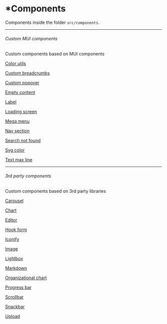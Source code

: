 *Components
==========

Components inside the folder `src/components`.

* * *

###### Custom MUI components

Custom components based on MUI components

[Color utils](/components/color-utils)

[Custom breadcrumbs](/components/custom-breadcrumbs)

[Custom popover](/components/custom-popover)

[Empty content](/components/empty-content)

[Label](/components/label)

[Loading screen](/components/loading-screen)

[Mega menu](/components/mega-menu)

[Nav section](/components/nav-section)

[Search not found](/components/search-not-found)

[Svg color](/components/svg-color)

[Text max line](/components/text-max-line)

* * *

###### 3rd party components

Custom components based on 3rd party libraries

[Carousel](/components/carousel)

[Chart](/components/chart)

[Editor](/components/editor)

[Hook form](/components/hook-form)

[Iconify](/components/iconify)

[Image](/components/image)

[Lightbox](/components/lightbox)

[Markdown](/components/markdown)

[Organizational chart](/components/organizational-chart)

[Progress bar](/components/progress-bar)

[Scrollbar](/components/scrollbar)

[Snackbar](/components/snackbar)

[Upload](/components/upload)


